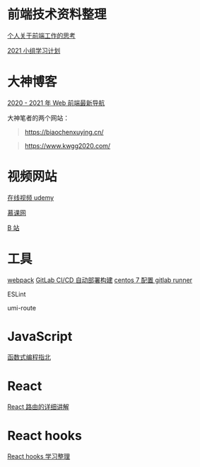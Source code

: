 # 前端技术资料整理

[个人关于前端工作的思考](https://www.yuque.com/docs/share/02c53e08-edfc-448c-8ed8-00e36a4a8f57)

[2021 小组学习计划](http://naotu.baidu.com/file/7891888d6bcfdc29c21181ed3bf31bb2?token=bb2c04b51db0d1a6)

# 大神博客

[2020 - 2021 年 Web 前端最新导航](https://github.com/biaochenxuying/blog/issues/74)

大神笔者的两个网站：

> https://biaochenxuying.cn/

> https://www.kwgg2020.com/

# 视频网站

[在线视频 udemy](https://www.udemy.com/)

[慕课网](https://www.imooc.com/)

[B 站](https://www.bilibili.com/v/technology/)

# 工具

[webpack](https://webpack.wuhaolin.cn/)
[GitLab CI/CD 自动部署构建](https://www.yuque.com/mty/here/zcmesl)
[centos 7 配置 gitlab runner](https://www.jianshu.com/p/c78f8cd78d71)

ESLint

umi-route

# JavaScript

[函数式编程指北](https://llh911001.gitbooks.io/mostly-adequate-guide-chinese/content/)
# React
[React 路由的详细讲解](https://www.yuque.com/kenguba/upkpls/cglbot)

# React hooks

[React hooks 学习整理](https://www.yuque.com/docs/share/09005264-79f2-4636-a245-1a72920bed03)
